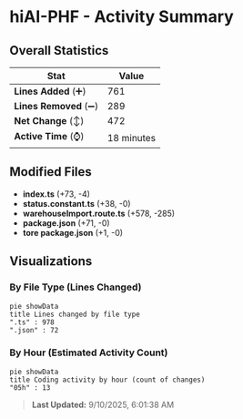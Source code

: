 # hiAI-PHF - Activity Summary 

## Overall Statistics

| Stat                   | Value                                                             |
| ---------------------- | ----------------------------------------------------------------- |
| **Lines Added** (➕)   | 761                                          |
| **Lines Removed** (➖) | 289                                        |
| **Net Change** (↕)    | 472                |
| **Active Time** (⌚)   | 18 minutes |


## Modified Files
- **index.ts** (+73, -4)
- **status.constant.ts** (+38, -0)
- **warehouseImport.route.ts** (+578, -285)
- **package.json** (+71, -0)
- **tore package.json** (+1, -0)

## Visualizations

### By File Type (Lines Changed)

```mermaid
pie showData
title Lines changed by file type
".ts" : 978
".json" : 72
```

### By Hour (Estimated Activity Count)

```mermaid
pie showData
title Coding activity by hour (count of changes)
"05h" : 13
```


> **Last Updated:** 9/10/2025, 6:01:38 AM